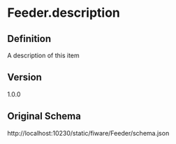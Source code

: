 # Feeder.description

## Definition
A description of this item

## Version
1.0.0

## Original Schema
http://localhost:10230/static/fiware/Feeder/schema.json
